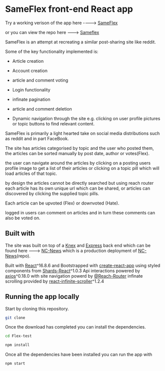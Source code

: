 # SameFlex front-end React app

Try a working verison of the app here ----> [SameFlex](https://sameflex.netlify.com/)

or you can view the repo here ---> [Sameflex](https://github.com/TonyDMorris/SameFlex)

SameFlex is an attempt at recreating a similar post-sharing site like reddit.

Some of the key functionality implemented is:

- Article creation

- Account creation

- article and comment voting

- Login functionality

- infinate pagination

- article and comment deletion

- Dynamic navigation through the site e.g. clicking on user profile pictures or topic buttons to find relevant content.

SameFlex is primarily a light hearted take on social media distributions such as reddit and in part FaceBook.

The site has articles categorised by topic and the user who posted them, the articles can be sorted manually by post date, author or votes(Flex).

the user can navigate around the articles by clicking on a posting users profile image to get a list of their articles or clicking on a topic pill which will load articles of that topic.

by design the articles cannot be directly searched but using reach router each article has its own unique url which can be shared, or articles can discovered by clicking the supplied topic pills.

Each article can be upvoted (Flex) or downvoted (Hate).

logged in users can comment on articles and in turn these comments can also be voted on.

## Built with

The site was built on top of a [Knex](https://knexjs.org/) and [Express](https://expressjs.com/) back end which can be found here ---> [NC-News](https://pure-falls-39051.herokuapp.com/) which is a production deployment of [NC-News](https://github.com/TonyDMorris/NC-News)(repo).

Built with [React](https://reactjs.org/)^16.8.6 and Bootstrapped with [create-react-app](https://facebook.github.io/create-react-app/docs/getting-started)
using styled components from [Shards-React](https://designrevision.com/docs/shards-react/getting-started)^1.0.3
Api interactions powered by [axios](https://github.com/axios/axios)^0.18.0
with site navigation powerd by [@Reach-Router](https://reach.tech/router)
infinate scrolling provided by [react-infinite-scroller](https://www.npmjs.com/package/react-infinite-scroller)^1.2.4

## Running the app locally

Start by cloning this repository.

```bash
git clone
```

Once the download has completed you can install the dependencies.

```bash
cd Flex-test
```

```bash
npm install
```

Once all the dependencies have been installed you can run the app with

```bash
npm start
```
